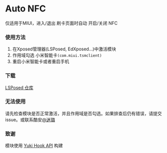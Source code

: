 # Auto NFC
仅适用于MIUI，进入/退出 刷卡页面时自动 开启/关闭 NFC

### 使用方法
1. 在Xposed管理器(LSPosed, EdXposed...)中激活模块
2. 作用域勾选 小米智能卡`(com.miui.tsmclient)`
3. 重启小米智能卡或者重启手机

### 下载
[LSPosed 仓库](https://github.com/Xposed-Modules-Repo/com.gswxxn.autonfc/releases)

### 无法使用
请先检查模块是否正常激活，并且作用域是否勾选。如果排查后仍有错误，请提交issue。或联系酷安[@迷璐](http://www.coolapk.com/u/1189245)

### 致谢
模块使用 [Yuki Hook API](https://github.com/fankes/YukiHookAPI) 构建
